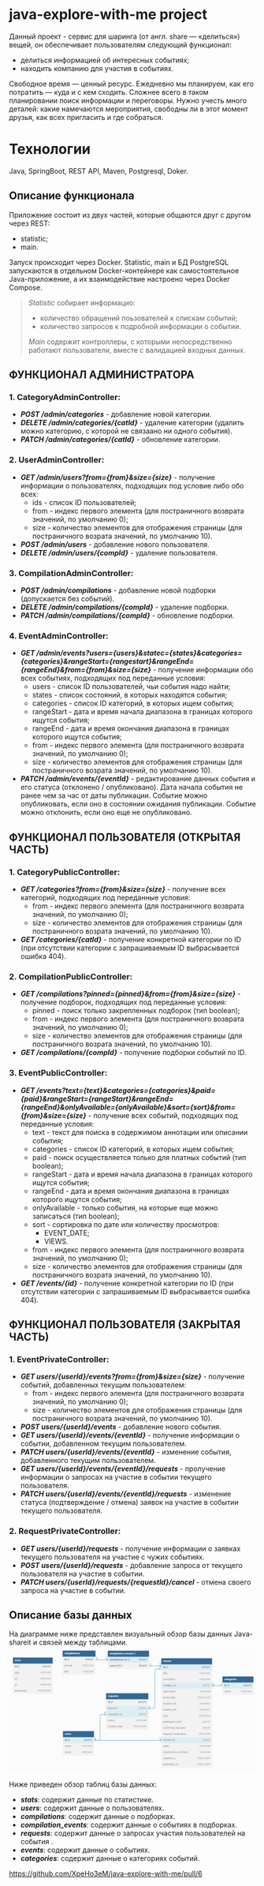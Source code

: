 # java-explore-with-me project

Данный проект - сервис для шаринга (от англ. share — «делиться») вещей, он обеспечивает пользователям следующий функционал:
- делиться информацией об интересных событиях;
- находить компанию для участия в событиях.

Свободное время — ценный ресурс. Ежедневно мы планируем, как его потратить — куда и с кем сходить. Сложнее всего в таком планировании поиск информации и переговоры. Нужно учесть много деталей: какие намечаются мероприятия, свободны ли в этот момент друзья, как всех пригласить и где собраться.

# Технологии
Java, SpringBoot, REST API, Maven, Postgresql, Doker.

## Описание функционала
Приложение состоит из двух частей, которые общаются друг с другом через REST: 
- statistic;
- main. 

Запуск происходит через Docker. 
Statistic, main и БД PostgreSQL запускаются в отдельном Docker-контейнере как 
самостоятельное Java-приложение, а их взаимодействие настроено через Docker Compose.

> _Statistic_ собирает информацио:
> - количество обращений поьзователей к спискам событий;
> - количество запросов к подробной информации о событии.
> 
> _Main_ содержит контроллеры, с которыми непосредственно работают пользователи, вместе с валидацией входных данных.


## ФУНКЦИОНАЛ АДМИНИСТРАТОРА
### 1. **CategoryAdminController**:
   - ***POST /admin/categories*** - добавление новой категории.
   - ***DELETE /admin/categories/{catId}*** - удаление категории (удалить можно категорию, с которой не связаано ни одного события).
   - ***PATCH /admin/categories/{catId}*** - обновление категории.

### 2. **UserAdminController**:
   - ***GET /admin/users?from={from}&size={size}*** - получение информации о пользователях, подходящих под условие либо обо всех:
     - ids - список ID пользователей;
     - from - индекс первого элемента (для постраничного возврата значений, по умолчанию 0);
     - size - количество элементов для отображения страницы (для постраничного возрата значений, по умолчанию 10).
   - ***POST /admin/users*** - добавление нового пользователя.
   - ***DELETE /admin/users/{compId}*** - удаление пользователя.
     
### 3. **CompilationAdminController**:
   - ***POST /admin/compilations*** - добавление новой подборки (допускается без событий).
   - ***DELETE /admin/compilations/{compId}*** - удаление подборки.
   - ***PATCH /admin/compilations/{compId}*** - обновление подборки.

### 4. **EventAdminController**:
   - ***GET /admin/events?users={users}&statec={states}&categories={categories}&rangeStart={rangestart}&rangeEnd={rangeEnd}&from={from}&size={size}*** - получение информации обо всех событиях, подходящих под переданные условия:
     - users - список ID пользователей, чьи события надо найти;
     - states - список состояний, в которых находятся события;
     - categories - список ID категорий, в которых ищем события;
     - rangeStart - дата и время начала диапазона в границах которого ищутся события;
     - rangeEnd - дата и время окончания диапазона в границах которого ищутся события;
     - from - индекс первого элемента (для постраничного возврата значений, по умолчанию 0);
     - size - количество элементов для отображения страницы (для постраничного возрата значений, по умолчанию 10).
   - ***PATCH /admin/events/{eventId}*** - редактирование данных события и его статуса (отклонено / опубликовано). Дата начала события не ранее чем за час от даты публикации.
     Событие можно опубликовать, если оно в состоянии ожидания публикации. Событие можно отклонить, если оно еще не опубликовано.
     

## ФУНКЦИОНАЛ ПОЛЬЗОВАТЕЛЯ (ОТКРЫТАЯ ЧАСТЬ)
### 1. **CategoryPublicController**:
   - ***GET /categories?from={from}&size={size}*** - получение всех категорий, подходящих под переданные условия:
     - from - индекс первого элемента (для постраничного возврата значений, по умолчанию 0);
     - size - количество элементов для отображения страницы (для постраничного возрата значений, по умолчанию 10).
   - ***GET /categories/{catId}*** - получение конкретной категории по ID (при отсутствии категории с запрашиваемым ID выбрасывается ошибка 404).

### 2. **CompilationPublicController**:
   - ***GET /compilations?pinned={pinned}&from={from}&size={size}*** - получение подборок, подходящих под переданные условия:
     - pinned - поиск только закрепленных подборок (тип boolean);
	 - from - индекс первого элемента (для постраничного возврата значений, по умолчанию 0);
     - size - количество элементов для отображения страницы (для постраничного возрата значений, по умолчанию 10).
   - ***GET /compilations/{compId}*** - получение подборки событий по ID.

### 3. **EventPublicController**:
   - ***GET /events?text={text}&categories={categories}&paid={paid}&rangeStart={rangeStart}&rangeEnd={rangeEnd}&onlyAvailable={onlyAvailable}&sort={sort}&from={from}&size={size}*** - получение всех событий, подходящих под переданные условия:
     - text - текст для поиска в содержимом аннотации или описании события;
	 - categories - список ID категорий, в которых ищем события;
	 - paid - поиск осуществляется только для платных событий (тип boolean);
	 - rangeStart - дата и время начала диапазона в границах которого ищутся события;
     - rangeEnd - дата и время окончания диапазона в границах которого ищутся события;
	 - onlyAvailable - только события, на которые еще можно записаться (тип boolean);
	 - sort - сортировка по дате или количеству просмотров:
	   - EVENT_DATE;
	   - VIEWS.
     - from - индекс первого элемента (для постраничного возврата значений, по умолчанию 0);
     - size - количество элементов для отображения страницы (для постраничного возрата значений, по умолчанию 10).
   - ***GET /events/{id}*** - получение конкретной категории по ID (при отсутствии категории с запрашиваемым ID выбрасывается ошибка 404).


## ФУНКЦИОНАЛ ПОЛЬЗОВАТЕЛЯ (ЗАКРЫТАЯ ЧАСТЬ)
### 1. **EventPrivateController**:
   - ***GET users/{userId}/events?from={from}&size={size}*** - получение событий, добавленных текущим пользователем:
     - from - индекс первого элемента (для постраничного возврата значений, по умолчанию 0);
     - size - количество элементов для отображения страницы (для постраничного возрата значений, по умолчанию 10).
   - ***POST users/{userId}/events*** - добавление нового события.
   - ***GET users/{userId}/events/{eventId}*** - получение информации о событии, добавленном текущим пользователем.
   - ***PATCH users/{userId}/events/{eventId}*** - изменение события, добавленного текущим пользователем.
   - ***GET users/{userId}/events/{eventId}/requests*** - пролучение информации о запросах на участие в событии текущего пользователя.
   - ***PATCH users/{userId}/events/{eventId}/requests*** - изменение статуса (подтверждение / отмена) заявок на участие в событии текущего пользователя.

### 2. **RequestPrivateController**:
   - ***GET users/{userId}/requests*** - получение информации о заявках текущего пользователя на участие с чужих событиях.
   - ***POST users/{userId}/requests*** - добавление запроса от текущего пользователя на участие в событии.
   - ***PATCH users/{userId}/requests/{requestId}/cancel*** - отмена своего запроса на участие в событии.

   

## Описание базы данных
На диаграмме ниже представлен визуальный обзор базы данных Java-shareit и связей между таблицами.
![Java-explore-with-me_database](DBScheme.png)

Ниже приведен обзор таблиц базы данных:
- ***stats***: содержит данные по статистике.
- ***users***: содержит данные о пользователях.
- ***compilations***: содержит данные о подборках.
- ***compilation_events***: содержит данные о событиях в подборках.
- ***requests***: содержит данные о запросах участия пользователей на события .
- ***events***: содержит данные о событиях.
- ***categories***: содержит данные о категориях событий.

  

https://github.com/XpeHo3eM/java-explore-with-me/pull/6
